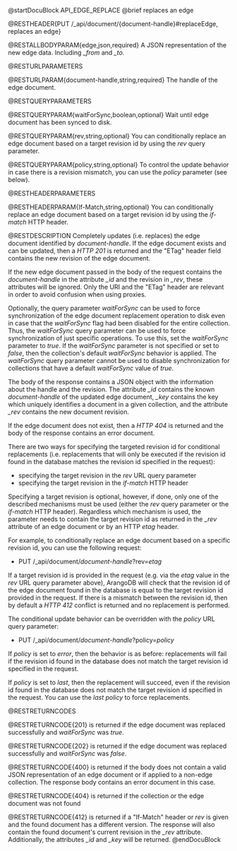 
@startDocuBlock API_EDGE_REPLACE
@brief replaces an edge

@RESTHEADER{PUT /_api/document/{document-handle}#replaceEdge, replaces an edge}

@RESTALLBODYPARAM{edge,json,required}
A JSON representation of the new edge data. Including *_from* and *_to*.

@RESTURLPARAMETERS

@RESTURLPARAM{document-handle,string,required}
The handle of the edge document.

@RESTQUERYPARAMETERS

@RESTQUERYPARAM{waitForSync,boolean,optional}
Wait until edge document has been synced to disk.

@RESTQUERYPARAM{rev,string,optional}
You can conditionally replace an edge document based on a target revision id by
using the *rev* query parameter.

@RESTQUERYPARAM{policy,string,optional}
To control the update behavior in case there is a revision mismatch, you
can use the *policy* parameter (see below).

@RESTHEADERPARAMETERS

@RESTHEADERPARAM{If-Match,string,optional}
You can conditionally replace an edge document based on a target revision id by
using the *if-match* HTTP header.

@RESTDESCRIPTION
Completely updates (i.e. replaces) the edge document identified by *document-handle*.
If the edge document exists and can be updated, then a *HTTP 201* is returned
and the "ETag" header field contains the new revision of the edge document.

If the new edge document passed in the body of the request contains the
*document-handle* in the attribute *_id* and the revision in *_rev*,
these attributes will be ignored. Only the URI and the "ETag" header are
relevant in order to avoid confusion when using proxies. 

Optionally, the query parameter *waitForSync* can be used to force
synchronization of the edge document replacement operation to disk even in case
that the *waitForSync* flag had been disabled for the entire collection.
Thus, the *waitForSync* query parameter can be used to force synchronization
of just specific operations. To use this, set the *waitForSync* parameter
to *true*. If the *waitForSync* parameter is not specified or set to
*false*, then the collection's default *waitForSync* behavior is
applied. The *waitForSync* query parameter cannot be used to disable
synchronization for collections that have a default *waitForSync* value
of *true*.

The body of the response contains a JSON object with the information about
the handle and the revision. The attribute *_id* contains the known
*document-handle* of the updated edge document, *_key* contains the key which 
uniquely identifies a document in a given collection, and the attribute *_rev*
contains the new document revision.

If the edge document does not exist, then a *HTTP 404* is returned and the
body of the response contains an error document.

There are two ways for specifying the targeted revision id for
conditional replacements (i.e. replacements that will only be executed if
the revision id found in the database matches the revision id specified
in the request):
- specifying the target revision in the *rev* URL query parameter
- specifying the target revision in the *if-match* HTTP header

Specifying a target revision is optional, however, if done, only one of the
described mechanisms must be used (either the *rev* query parameter or the
*if-match* HTTP header).
Regardless which mechanism is used, the parameter needs to contain the target
revision id as returned in the *_rev* attribute of an edge document or
by an HTTP *etag* header.

For example, to conditionally replace an edge document based on a specific revision
id, you can use the following request:

- PUT /_api/document/*document-handle*?rev=*etag*

If a target revision id is provided in the request (e.g. via the *etag* value
in the *rev* URL query parameter above), ArangoDB will check that
the revision id of the edge document found in the database is equal to the target
revision id provided in the request. If there is a mismatch between the revision
id, then by default a *HTTP 412* conflict is returned and no replacement is
performed.

The conditional update behavior can be overridden with the *policy* URL query parameter:

- PUT /_api/document/*document-handle*?policy=*policy*

If *policy* is set to *error*, then the behavior is as before: replacements
will fail if the revision id found in the database does not match the target
revision id specified in the request.

If *policy* is set to *last*, then the replacement will succeed, even if the
revision id found in the database does not match the target revision id specified
in the request. You can use the *last* *policy* to force replacements.

@RESTRETURNCODES

@RESTRETURNCODE{201}
is returned if the edge document was replaced successfully and *waitForSync* was
*true*.

@RESTRETURNCODE{202}
is returned if the edge document was replaced successfully and *waitForSync* was
*false*.

@RESTRETURNCODE{400}
is returned if the body does not contain a valid JSON representation of an edge
document or if applied to a non-edge collection. The response body contains an
error document in this case.

@RESTRETURNCODE{404}
is returned if the collection or the edge document was not found

@RESTRETURNCODE{412}
is returned if a "If-Match" header or *rev* is given and the found
document has a different version. The response will also contain the found
document's current revision in the *_rev* attribute. Additionally, the
attributes *_id* and *_key* will be returned.
@endDocuBlock

